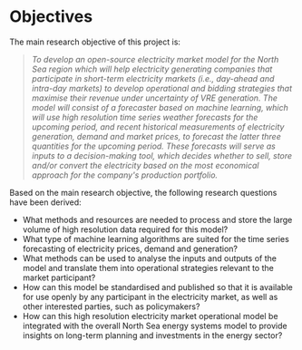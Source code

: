 <!-- 
- [Objectives](#objectives)
 -->


# Objectives

The main research objective of this project is:

>*To develop an open-source electricity market model for the North Sea region which will help electricity generating companies that participate in short-term electricity markets (i.e., day-ahead and intra-day markets) to develop operational and bidding strategies that maximise their revenue under uncertainty of VRE generation. The model will consist of a forecaster based on machine learning, which will use high resolution time series weather forecasts for the upcoming period, and recent historical measurements of electricity generation, demand and market prices, to forecast the latter three quantities for the upcoming period. These forecasts will serve as inputs to a decision-making tool, which decides whether to sell, store and/or convert the electricity based on the most economical approach for the company's production portfolio.*

Based on the main research objective, the following research questions have been derived:

* What methods and resources are needed to process and store the large volume of high resolution data required for this model?
* What type of machine learning algorithms are suited for the time series forecasting of electricity prices, demand and generation?
* What methods can be used to analyse the inputs and outputs of the model and translate them into operational strategies relevant to the market participant?
* How can this model be standardised and published so that it is available for use openly by any participant in the electricity market, as well as other interested parties, such as policymakers?
* How can this high resolution electricity market operational model be integrated with the overall North Sea energy systems model to provide insights on long-term planning and investments in the energy sector?
